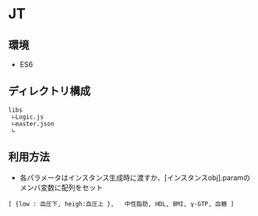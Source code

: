 # JT

## 環境

- ES6


## ディレクトリ構成

```
libs
 ∟Logic.js
 ∟master.json
 ∟
```


## 利用方法
- 各パラメータはインスタンス生成時に渡すか、[インスタンスobj].paramのメンバ変数に配列をセット
```[ {low: 87, heigh: 108}, 10, 1, 10.4, 3, 10 ]
[ {low : 血圧下, heigh:血圧上 },   中性脂肪, HDL, BMI, γ-GTP, 血糖 ]
```
